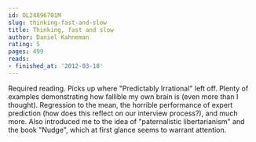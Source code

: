 ```yaml
---
id: OL24896701M
slug: thinking-fast-and-slow
title: Thinking, fast and slow
author: Daniel Kahneman
rating: 5
pages: 499
reads:
- finished_at: '2012-03-18'
---
```

Required reading. Picks up where "Predictably Irrational" left off. Plenty of examples demonstrating how fallible my own brain is (even more than I thought). Regression to the mean, the horrible performance of expert prediction (how does this reflect on our interview process?), and much more. Also introduced me to the idea of "paternalistic libertarianism" and the book "Nudge", which at first glance seems to warrant attention.
